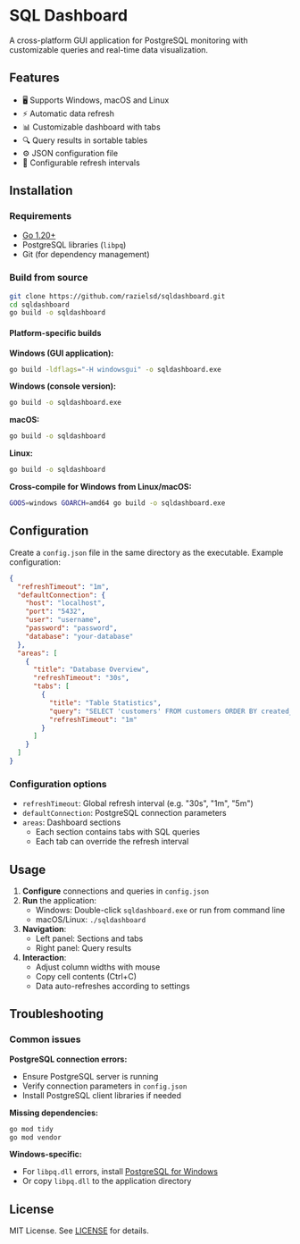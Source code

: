 # SQL Dashboard

A cross-platform GUI application for PostgreSQL monitoring with customizable queries and real-time data visualization.

## Features

- 🖥️ Supports Windows, macOS and Linux
- ⚡ Automatic data refresh
- 📊 Customizable dashboard with tabs
- 🔍 Query results in sortable tables
- ⚙️ JSON configuration file
- 🔄 Configurable refresh intervals

## Installation

### Requirements

- [Go 1.20+](https://golang.org/dl/)
- PostgreSQL libraries (`libpq`)
- Git (for dependency management)

### Build from source

```bash
git clone https://github.com/razielsd/sqldashboard.git
cd sqldashboard
go build -o sqldashboard
```

#### Platform-specific builds

**Windows (GUI application):**
```bash
go build -ldflags="-H windowsgui" -o sqldashboard.exe
```

**Windows (console version):**
```bash
go build -o sqldashboard.exe
```

**macOS:**
```bash
go build -o sqldashboard
```

**Linux:**
```bash
go build -o sqldashboard
```

**Cross-compile for Windows from Linux/macOS:**
```bash
GOOS=windows GOARCH=amd64 go build -o sqldashboard.exe
```

## Configuration

Create a `config.json` file in the same directory as the executable. Example configuration:

```json
{
  "refreshTimeout": "1m",
  "defaultConnection": {
    "host": "localhost",
    "port": "5432",
    "user": "username",
    "password": "password",
    "database": "your-database"
  },
  "areas": [
    {
      "title": "Database Overview",
      "refreshTimeout": "30s",
      "tabs": [
        {
          "title": "Table Statistics",
          "query": "SELECT 'customers' FROM customers ORDER BY created_at LIMIT 10",
          "refreshTimeout": "1m"
        }
      ]
    }
  ]
}
```

### Configuration options

- `refreshTimeout`: Global refresh interval (e.g. "30s", "1m", "5m")
- `defaultConnection`: PostgreSQL connection parameters
- `areas`: Dashboard sections
  - Each section contains tabs with SQL queries
  - Each tab can override the refresh interval

## Usage

1. **Configure** connections and queries in `config.json`
2. **Run** the application:
   - Windows: Double-click `sqldashboard.exe` or run from command line
   - macOS/Linux: `./sqldashboard`
3. **Navigation**:
   - Left panel: Sections and tabs
   - Right panel: Query results
4. **Interaction**:
   - Adjust column widths with mouse
   - Copy cell contents (Ctrl+C)
   - Data auto-refreshes according to settings

## Troubleshooting

### Common issues

**PostgreSQL connection errors:**
- Ensure PostgreSQL server is running
- Verify connection parameters in `config.json`
- Install PostgreSQL client libraries if needed

**Missing dependencies:**
```bash
go mod tidy
go mod vendor
```

**Windows-specific:**
- For `libpq.dll` errors, install [PostgreSQL for Windows](https://www.postgresql.org/download/windows/)
- Or copy `libpq.dll` to the application directory

## License

MIT License. See [LICENSE](LICENSE) for details.
